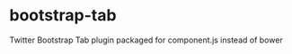 bootstrap-tab
=============

Twitter Bootstrap Tab plugin packaged for component.js instead of bower